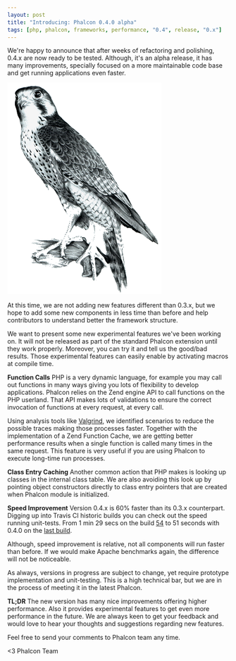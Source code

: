 ```yaml
---
layout: post
title: "Introducing: Phalcon 0.4.0 alpha"
tags: [php, phalcon, frameworks, performance, "0.4", release, "0.x"]
---
```


We're happy to announce that after weeks of refactoring and polishing, 0.4.x are now ready to be tested. Although, it's an alpha release, it has many improvements, specially focused on a more maintainable code base and get running applications even faster.

[![image](/assets/files/2012-05-15-real-phalcon.png)](http://browse.deviantart.com/#/d15brzb)

At this time, we are not adding new features different than 0.3.x, but we hope to add some new components in less time than before and help contributors to understand better the framework structure.

We want to present some new experimental features we've been working on. It will not be released as part of the standard Phalcon extension until they work properly. Moreover, you can try it and tell us the good/bad results. Those experimental features can easily enable by activating macros at compile time.

**Function Calls**
PHP is a very dynamic language, for example you may call out functions in many ways giving you lots of flexibility to develop applications. Phalcon relies on the Zend engine API to call functions on the PHP userland. That API makes lots of validations to ensure the correct invocation of functions at every request, at every call.

Using analysis tools like [Valgrind](http://www.valgrind.org/), we identified scenarios to reduce the possible traces making those processes faster. Together with the implementation of a Zend Function Cache, we are getting better performance results when a single function is called many times in the same request. This feature is very useful if you are using Phalcon to execute long-time run processes.

**Class Entry Caching**
Another common action that PHP makes is looking up classes in the internal class table. We are also avoiding this look up by pointing object constructors directly to class entry pointers that are created when Phalcon module is initialized.

**Speed Improvement**
Version 0.4.x is 60% faster than its 0.3.x counterpart. Digging up into Travis CI historic builds you can check out the speed running unit-tests. From 1 min 29 secs on the build [54](http://travis-ci.org/#!/phalcon/cphalcon/builds/1286939) to 51 seconds with 0.4.0 on the [last build](http://travis-ci.org/#!/phalcon/cphalcon/builds/1332575).

Although, speed improvement is relative, not all components will run faster than before. If we would make Apache benchmarks again, the difference will not be noticeable.

As always, versions in progress are subject to change, yet require prototype implementation and unit-testing. This is a high technical bar, but we are in the process of meeting it in the latest Phalcon.

**TL;DR**
The new version has many nice improvements offering higher performance. Also it provides experimental features to get even more performance in the future. We are always keen to get your feedback and would love to hear your thoughts and suggestions regarding new features. 

Feel free to send your comments to Phalcon team any time.


<3 Phalcon Team
